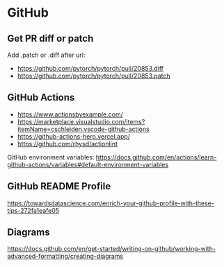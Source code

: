 # GitHub

## Get PR diff or patch

Add .patch or .diff after url:

- https://github.com/pytorch/pytorch/pull/20853.diff
- https://github.com/pytorch/pytorch/pull/20853.patch

## GitHub Actions

- <https://www.actionsbyexample.com/>
- <https://marketplace.visualstudio.com/items?itemName=cschleiden.vscode-github-actions>
- <https://github-actions-hero.vercel.app/>
- <https://github.com/rhysd/actionlint>

GitHub environment variables: <https://docs.github.com/en/actions/learn-github-actions/variables#default-environment-variables>

## GitHub README Profile

<https://towardsdatascience.com/enrich-your-github-profile-with-these-tips-272fa1eafe05>

## Diagrams

https://docs.github.com/en/get-started/writing-on-github/working-with-advanced-formatting/creating-diagrams
